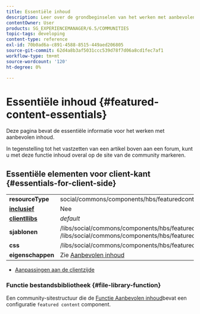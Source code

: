 ```yaml
---
title: Essentiële inhoud
description: Leer over de grondbeginselen van het werken met aanbevolen inhoud die u overal binnen de communitysite wilt benadrukken.
contentOwner: User
products: SG_EXPERIENCEMANAGER/6.5/COMMUNITIES
topic-tags: developing
content-type: reference
exl-id: 70b0ad6a-c891-4588-8515-449aed206805
source-git-commit: 62d4a8b3af5031ccc539d78f7d06a8cd1fec7af1
workflow-type: tm+mt
source-wordcount: '120'
ht-degree: 0%

---
```


# Essentiële inhoud  {#featured-content-essentials}

Deze pagina bevat de essentiële informatie voor het werken met aanbevolen inhoud.

In tegenstelling tot het vastzetten van een artikel boven aan een forum, kunt u met deze functie inhoud overal op de site van de community markeren.


## Essentiële elementen voor client-kant {#essentials-for-client-side}

<table>
 <tbody>
  <tr>
   <td> <strong>resourceType</strong></td>
   <td>social/commons/components/hbs/featuredcontent</td>
  </tr>
  <tr>
   <td> <a href="scf.md#add-or-include-a-communities-component"><strong>inclusief</strong></a></td>
   <td>Nee</td>
  </tr>
  <tr>
   <td> <a href="clientlibs.md"><strong>clientllibs</strong></a></td>
   <td> <i>default</i></td>
  </tr>
  <tr>
   <td> <strong>sjablonen</strong></td>
   <td> /libs/social/commons/components/hbs/featuredcontent/featuredcontent.hbs<br /> /libs/social/commons/components/hbs/featuredtopic/featuredtopic.hbs</td>
  </tr>
  <tr>
   <td> <strong>css</strong></td>
   <td> /libs/social/commons/components/hbs/featuredcontent/clientlibs/featuredcontent.css</td>
  </tr>
  <tr>
   <td><strong> eigenschappen</strong></td>
   <td>Zie <a href="featured.md">Aanbevolen inhoud</a></td>
  </tr>
 </tbody>
</table>

* [Aanpassingen aan de clientzijde](client-customize.md)

### Functie bestandsbibliotheek {#file-library-function}

Een community-sitestructuur die de [Functie Aanbevolen inhoud](functions.md#featured-content-function)bevat een configuratie `featured content` component.
